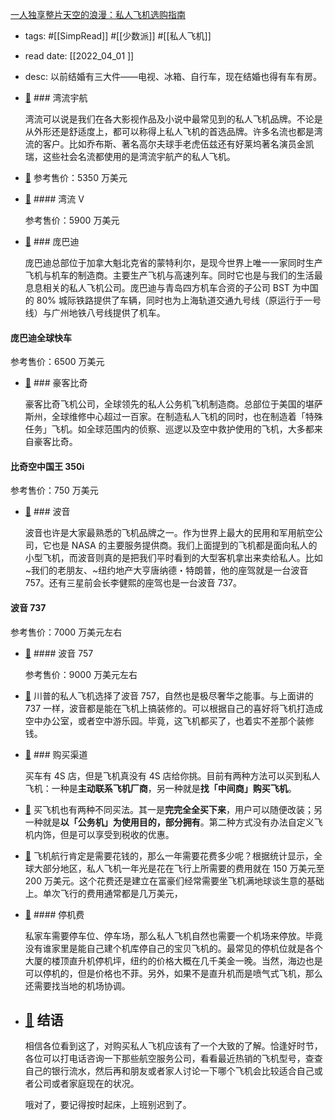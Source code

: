 [一人独享整片天空的浪漫：私人飞机选购指南](https://sspai.com/post/72110)

- tags: #[[SimpRead]] #[[少数派]] #[[私人飞机]]
- read date: [[2022_04_01  ]]
- desc: 以前结婚有三大件——电视、冰箱、自行车，现在结婚也得有车有房。
- [📌](<http://localhost:7026/pdf/一人独享整片天空的浪漫：私人飞机选购指南#id=1648808537928>)  ### 湾流宇航
  
  湾流可以说是我们在各大影视作品及小说中最常见到的私人飞机品牌。不论是从外形还是舒适度上，都可以称得上私人飞机的首选品牌。许多名流也都是湾流的客户。比如乔布斯、著名高尔夫球手老虎伍兹还有好莱坞著名演员金凯瑞，这些社会名流都使用的是湾流宇航产的私人飞机。
- [📌](<http://localhost:7026/pdf/一人独享整片天空的浪漫：私人飞机选购指南#id=1648808541112>)  参考售价：5350 万美元
- [📌](<http://localhost:7026/pdf/一人独享整片天空的浪漫：私人飞机选购指南#id=1648808554280>)  #### 湾流 V
  
  参考售价：5900 万美元
- [📌](<http://localhost:7026/pdf/一人独享整片天空的浪漫：私人飞机选购指南#id=1648808561392>)  ### 庞巴迪
  
  庞巴迪总部位于加拿大魁北克省的蒙特利尔，是现今世界上唯一一家同时生产飞机与机车的制造商。主要生产飞机与高速列车。同时它也是与我们的生活最息息相关的私人飞机公司。庞巴迪与青岛四方机车合资的子公司 BST 为中国的 80% 城际铁路提供了车辆，同时也为上海轨道交通九号线（原运行于一号线）与广州地铁八号线提供了机车。
#### 庞巴迪全球快车

参考售价：6500 万美元
- [📌](<http://localhost:7026/pdf/一人独享整片天空的浪漫：私人飞机选购指南#id=1648808566824>)  ### 豪客比奇
  
  豪客比奇飞机公司，全球领先的私人公务机飞机制造商。总部位于美国的堪萨斯州，全球维修中心超过一百家。在制造私人飞机的同时，也在制造着「特殊任务」飞机。如全球范围内的侦察、巡逻以及空中救护使用的飞机，大多都来自豪客比奇。
#### 比奇空中国王 350i

参考售价：750 万美元
- [📌](<http://localhost:7026/pdf/一人独享整片天空的浪漫：私人飞机选购指南#id=1648808575115>)  ### 波音
  
  波音也许是大家最熟悉的飞机品牌之一。作为世界上最大的民用和军用航空公司，它也是 NASA 的主要服务提供商。我们上面提到的飞机都是面向私人的小型飞机，而波音则真的是把我们平时看到的大型客机拿出来卖给私人。比如~我们的老朋友、~纽约地产大亨唐纳德・特朗普，他的座驾就是一台波音 757。还有三星前会长李健熙的座驾也是一台波音 737。
#### 波音 737

参考售价：7000 万美元左右
- [📌](<http://localhost:7026/pdf/一人独享整片天空的浪漫：私人飞机选购指南#id=1648808583644>)  #### 波音 757
  
  参考售价：9000 万美元左右
- [📌](<http://localhost:7026/pdf/一人独享整片天空的浪漫：私人飞机选购指南#id=1648808588364>)  川普的私人飞机选择了波音 757，自然也是极尽奢华之能事。与上面讲的 737 一样，波音都是能在飞机上搞装修的。可以根据自己的喜好将飞机打造成空中办公室，或者空中游乐园。毕竟，这飞机都买了，也着实不差那个装修钱。
- [📌](<http://localhost:7026/pdf/一人独享整片天空的浪漫：私人飞机选购指南#id=1648808598684>)  ### 购买渠道
  
  买车有 4S 店，但是飞机真没有 4S 店给你挑。目前有两种方法可以买到私人飞机：一种是**主动联系飞机厂商**，另一种就是**找「中间商」购买飞机**。
- [📌](<http://localhost:7026/pdf/一人独享整片天空的浪漫：私人飞机选购指南#id=1648808715124>)  买飞机也有两种不同买法。其一是**完完全全买下来**，用户可以随便改装；另一种就是**以「公务机」为使用目的，部分拥有**。第二种方式没有办法自定义飞机内饰，但是可以享受到税收的优惠。
- [📌](<http://localhost:7026/pdf/一人独享整片天空的浪漫：私人飞机选购指南#id=1648808753448>)  飞机航行肯定是需要花钱的，那么一年需要花费多少呢？根据统计显示，全球大部分地区，私人飞机一年光是花在飞行上所需要的费用就在 150 万美元至 200 万美元。这个花费还是建立在富豪们经常需要坐飞机满地球谈生意的基础上。单次飞行的费用通常都是几万美元，
- [📌](<http://localhost:7026/pdf/一人独享整片天空的浪漫：私人飞机选购指南#id=1648808765944>)  #### 停机费
  
  私家车需要停车位、停车场，那么私人飞机自然也需要一个机场来停放。毕竟没有谁家里是能自己建个机库停自己的宝贝飞机的。最常见的停机位就是各个大厦的楼顶直升机停机坪，纽约的价格大概在几千美金一晚。当然，海边也是可以停机的，但是价格也不菲。另外，如果不是直升机而是喷气式飞机，那么还需要找当地的机场协调。
- [📌](<http://localhost:7026/pdf/一人独享整片天空的浪漫：私人飞机选购指南#id=1648808784379>)  结语
  --
  
  相信各位看到这了，对购买私人飞机应该有了一个大致的了解。恰逢好时节，各位可以打电话咨询一下那些航空服务公司，看看最近热销的飞机型号，查查自己的银行流水，然后再和朋友或者家人讨论一下哪个飞机会比较适合自己或者公司或者家庭现在的状况。
  
  哦对了，要记得按时起床，上班别迟到了。